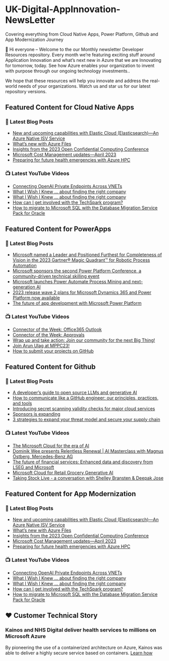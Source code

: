 # UK-Digital-AppInnovation-NewsLetter

Covering everything from Cloud Native Apps, Power Platform, Github and App Modernization Journey

👋 Hi everyone – Welcome to the our Monthly newsletter Developer Resources repository. Every month we’re featuring exciting stuff around Application Innovation and what’s next new in Azure that we are Innovating for tomorrow, today. See how Azure enables your organization to invent with purpose through our ongoing technology investments..


We hope that these resources will help you innovate and address the real-world needs of your organizations. Watch us and star us for our latest repository versions.

## Featured Content for Cloud Native Apps


### 📝 Latest Blog Posts

    
<!-- BLOGCNA:START -->
- [New and upcoming capabilities with Elastic Cloud (Elasticsearch)—An Azure Native ISV Service](https://azure.microsoft.com/blog/new-and-upcoming-capabilities-with-elastic-cloud-elasticsearch-an-azure-native-isv-service/)
- [What’s new with Azure Files](https://azure.microsoft.com/blog/what-s-new-with-azure-files/)
- [Insights from the 2023 Open Confidential Computing Conference](https://azure.microsoft.com/blog/insights-from-the-2023-open-confidential-computing-conference/)
- [Microsoft Cost Management updates—April 2023](https://azure.microsoft.com/blog/microsoft-cost-management-updates-april-2023/)
- [Preparing for future health emergencies with Azure HPC ](https://azure.microsoft.com/blog/preparing-for-future-health-emergencies-with-azure-hpc/)
<!-- BLOGCNA:END -->

### 📺 Latest YouTube Videos

 
<!-- YOUTUBECNA:START -->
- [Connecting OpenAI Private Endpoints Across VNETs](https://www.youtube.com/watch?v=NjHeF4cluNU)
- [What I Wish I Knew ... about finding the right company](https://www.youtube.com/watch?v=yGH8tJE-uAU)
- [What I Wish I Knew ... about finding the right company](https://www.youtube.com/watch?v=BNUkGeAUQOA)
- [How can I get involved with the TechSpark program?](https://www.youtube.com/watch?v=JvGtNJ_DDh0)
- [How to migrate to Microsoft SQL with the Database Migration Service Pack for Oracle](https://www.youtube.com/watch?v=lRIkWyoT2nk)
<!-- YOUTUBECNA:END -->

##  Featured Content for PowerApps
### 📝 Latest Blog Posts
<!-- BLOGPOWER:START -->
- [Microsoft named a Leader and Positioned Furthest for Completeness of Vision in the 2023 Gartner® Magic Quadrant™ for Robotic Process Automation](https://powerautomate.microsoft.com/en-us/blog/microsoft-named-a-leader-and-positioned-furthest-for-completeness-of-vision-in-the-2023-gartner-magic-quadrant-for-robotic-process-automation/)
- [Microsoft sponsors the second Power Platform Conference, a community-driven technical skilling event](https://cloudblogs.microsoft.com/powerplatform/2023/07/25/microsoft-sponsors-the-second-power-platform-conference-a-community-driven-technical-skilling-event/)
- [Microsoft launches Power Automate Process Mining and next-generation AI](https://cloudblogs.microsoft.com/powerplatform/2023/07/18/microsoft-launches-power-automate-process-mining-and-next-generation-ai/)
- [2023 release wave 2 plans for Microsoft Dynamics 365 and Power Platform now available](https://cloudblogs.microsoft.com/dynamics365/bdm/2023/07/18/2023-release-wave-2-plans-for-microsoft-dynamics-365-and-power-platform-now-available/)
- [The future of app development with Microsoft Power Platform](https://cloudblogs.microsoft.com/powerplatform/2023/05/23/the-future-of-app-development-with-microsoft-power-platform/)
<!-- BLOGPOWER:END -->
 ### 📺 Latest YouTube Videos
    
<!-- YOUTUBEPOWER:START -->
- [Connector of the Week: Office365 Outlook](https://www.youtube.com/watch?v=n8Km2pQc_04)
- [Connector of the Week: Approvals](https://www.youtube.com/watch?v=6vJ-KuPAR8s)
- [Wrap up and take action: Join our community for the next Big Thing!](https://www.youtube.com/watch?v=x44dWCgqJQ4)
- [Join Arun Ulag at MPPC23!](https://www.youtube.com/watch?v=5ZDUqJEkoFM)
- [How to submit your projects on GitHub](https://www.youtube.com/watch?v=S5Zk_0lvAdM)
<!-- YOUTUBEPOWER:END -->

##  Featured Content for Github
### 📝 Latest Blog Posts
<!-- BLOGGITHUB:START -->
- [A developer&#8217;s guide to open source LLMs and generative AI](https://github.blog/2023-10-05-a-developers-guide-to-open-source-llms-and-generative-ai/)
- [How to communicate like a GitHub engineer: our principles, practices, and tools](https://github.blog/2023-10-04-how-to-communicate-like-a-github-engineer-our-principles-practices-and-tools/)
- [Introducing secret scanning validity checks for major cloud services](https://github.blog/2023-10-04-introducing-secret-scanning-validity-checks-for-major-cloud-services/)
- [Sponsors is expanding](https://github.blog/2023-10-03-sponsors-is-expanding/)
- [3 strategies to expand your threat model and secure your supply chain](https://github.blog/2023-10-03-3-strategies-to-expand-your-threat-model-and-secure-your-supply-chain/)
<!-- BLOGGITHUB:END -->
### 📺 Latest YouTube Videos
<!-- YOUTUBEGITHUB:START -->
- [The Microsoft Cloud for the era of AI](https://www.youtube.com/watch?v=3MNCpBEjtPs)
- [Dominik Wee presents Relentless Renewal | AI Masterclass with Magnus Östberg, Mercedes-Benz AG](https://www.youtube.com/watch?v=G2L6xqDE-jU)
- [The future of financial services: Enhanced data and discovery from LSEG and Microsoft](https://www.youtube.com/watch?v=TM4ehzYyRPw)
- [Microsoft Cloud for Retail Grocery Generative AI](https://www.youtube.com/watch?v=f9V87NftLBA)
- [Taking Stock Live - a conversation with Shelley Bransten &amp; Deepak Jose](https://www.youtube.com/watch?v=-0oQVTXLa6o)
<!-- YOUTUBEGITHUB:END -->
##  Featured Content for App Modernization
### 📝 Latest Blog Posts
<!-- BLOGAPPMOD:START -->
- [New and upcoming capabilities with Elastic Cloud (Elasticsearch)—An Azure Native ISV Service](https://azure.microsoft.com/blog/new-and-upcoming-capabilities-with-elastic-cloud-elasticsearch-an-azure-native-isv-service/)
- [What’s new with Azure Files](https://azure.microsoft.com/blog/what-s-new-with-azure-files/)
- [Insights from the 2023 Open Confidential Computing Conference](https://azure.microsoft.com/blog/insights-from-the-2023-open-confidential-computing-conference/)
- [Microsoft Cost Management updates—April 2023](https://azure.microsoft.com/blog/microsoft-cost-management-updates-april-2023/)
- [Preparing for future health emergencies with Azure HPC ](https://azure.microsoft.com/blog/preparing-for-future-health-emergencies-with-azure-hpc/)
<!-- BLOGAPPMOD:END -->
### 📺 Latest YouTube Videos
<!-- YOUTUBEAPPMOD:START -->
- [Connecting OpenAI Private Endpoints Across VNETs](https://www.youtube.com/watch?v=NjHeF4cluNU)
- [What I Wish I Knew ... about finding the right company](https://www.youtube.com/watch?v=yGH8tJE-uAU)
- [What I Wish I Knew ... about finding the right company](https://www.youtube.com/watch?v=BNUkGeAUQOA)
- [How can I get involved with the TechSpark program?](https://www.youtube.com/watch?v=JvGtNJ_DDh0)
- [How to migrate to Microsoft SQL with the Database Migration Service Pack for Oracle](https://www.youtube.com/watch?v=lRIkWyoT2nk)
<!-- YOUTUBEAPPMOD:END -->


## ♥️ Customer Technical Story 

### Kainos and NHS Digital deliver health services to millions on Microsoft Azure

By pioneering the use of a containerized architecture on Azure, Kainos was able to deliver a highly secure service based on containers. [Learn how](https://customers.microsoft.com/en-us/story/1368348549535774520-kainos-and-nhs-digital-deliver-health-services-to-millions-on-microsoft-azure)

